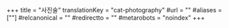 +++
title = "사진술"
translationKey = "cat-photography"
#url = ""
#aliases = [""]
#relcanonical = ""
#redirectto = ""
#metarobots = "noindex"
+++
